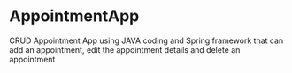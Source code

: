 # AppointmentApp
CRUD Appointment App using JAVA coding and Spring framework that can add an appointment, edit the appointment details and delete an appointment
